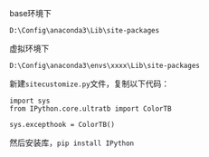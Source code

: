 base环境下

```
D:\Config\anaconda3\Lib\site-packages
```

虚拟环境下

```
D:\Config\anaconda3\envs\xxxx\Lib\site-packages
```



新建`sitecustomize.py`文件，复制以下代码：

```
import sys
from IPython.core.ultratb import ColorTB
 
sys.excepthook = ColorTB()
```

然后安装库，`pip install IPython`